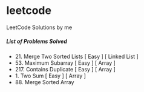 # leetcode
LeetCode Solutions by me

##### List of Problems Solved
-  21\. Merge Two Sorted Lists    [ Easy ] [ Linked List ]
-  53\. Maximum Subarray          [ Easy ] [ Array ]
- 217\. Contains Duplicate        [ Easy ] [ Array ]
-  1\. Two Sum                    [ Easy ] [ Array ]
- 88\. Merge Sorted Array
